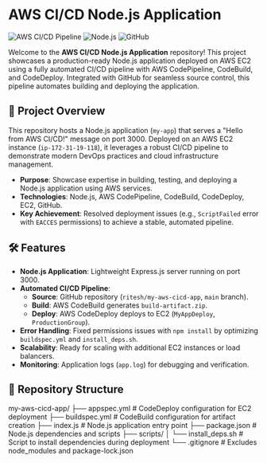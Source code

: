 # AWS CI/CD Node.js Application

![AWS CI/CD Pipeline](https://img.shields.io/badge/AWS-CodePipeline-blue) ![Node.js](https://img.shields.io/badge/Node.js-v20.19.5-green) ![GitHub](https://img.shields.io/badge/GitHub-Repository-brightgreen)

Welcome to the **AWS CI/CD Node.js Application** repository! This project showcases a production-ready Node.js application deployed on AWS EC2 using a fully automated CI/CD pipeline with AWS CodePipeline, CodeBuild, and CodeDeploy. Integrated with GitHub for seamless source control, this pipeline automates building and deploying the application.

## 🚀 Project Overview

This repository hosts a Node.js application (`my-app`) that serves a "Hello from AWS CI/CD!" message on port 3000. Deployed on an AWS EC2 instance (`ip-172-31-19-118`), it leverages a robust CI/CD pipeline to demonstrate modern DevOps practices and cloud infrastructure management.

- **Purpose**: Showcase expertise in building, testing, and deploying a Node.js application using AWS services.
- **Technologies**: Node.js, AWS CodePipeline, CodeBuild, CodeDeploy, EC2, GitHub.
- **Key Achievement**: Resolved deployment issues (e.g., `ScriptFailed` error with `EACCES` permissions) to achieve a stable, automated pipeline.

## 🛠️ Features

- **Node.js Application**: Lightweight Express.js server running on port 3000.
- **Automated CI/CD Pipeline**:
  - **Source**: GitHub repository (`ritesh/my-aws-cicd-app`, `main` branch).
  - **Build**: AWS CodeBuild generates `build-artifact.zip`.
  - **Deploy**: AWS CodeDeploy deploys to EC2 (`MyAppDeploy`, `ProductionGroup`).
- **Error Handling**: Fixed permissions issues with `npm install` by optimizing `buildspec.yml` and `install_deps.sh`.
- **Scalability**: Ready for scaling with additional EC2 instances or load balancers.
- **Monitoring**: Application logs (`app.log`) for debugging and verification.

## 📁 Repository Structure
my-aws-cicd-app/
├── appspec.yml           # CodeDeploy configuration for EC2 deployment
├── buildspec.yml         # CodeBuild configuration for artifact creation
├── index.js              # Node.js application entry point
├── package.json          # Node.js dependencies and scripts
├── scripts/
│   └── install_deps.sh   # Script to install dependencies during deployment
└── .gitignore            # Excludes node_modules and package-lock.json
